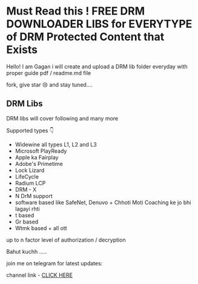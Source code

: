 # Must Read this ! FREE DRM DOWNLOADER LIBS for EVERYTYPE of DRM Protected Content that Exists

Hello! 
I am Gagan i will create and upload a DRM lib folder everyday with proper guide pdf / readme.md file

fork, give star 😢 and stay tuned....

## DRM Libs 
DRM libs will cover following and many more

Supported types 👇

- Widewine all types L1, L2 and L3
- Microsoft PlayReady
- Apple ka Fairplay 
- Adobe's Primetime
- Lock Lizard
- LifeCycle
- Radium LCP
- DRM - X
- N DrM support 
- software based like SafeNet, Denuvo + Chhoti Moti Coaching ke jo bhi lagayi rhti 
- t based
- Gr based
- Wtmk based + all ott

up to n factor level of  authorization / decryption

Bahut kuchh .....

join me on telegram for latest updates: 

channel link - [CLICK HERE](https://t.me/devggn)
